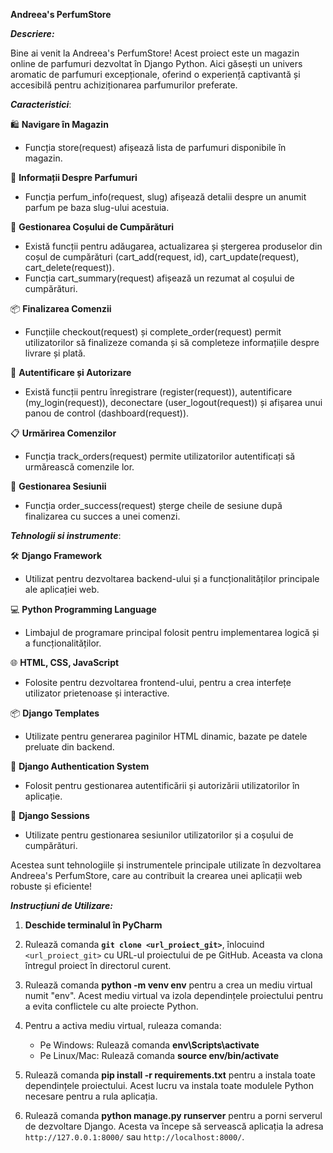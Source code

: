 **Andreea's PerfumStore**


***Descriere:***

Bine ai venit la Andreea's PerfumStore! Acest proiect este un magazin online de parfumuri dezvoltat în Django Python. Aici găsești un univers aromatic de parfumuri excepționale, oferind o experiență captivantă și accesibilă pentru achiziționarea parfumurilor preferate.

***Caracteristici***:

🛍️ **Navigare în Magazin**
   - Funcția store(request) afișează lista de parfumuri disponibile în magazin.

💼 **Informații Despre Parfumuri**
   - Funcția perfum_info(request, slug) afișează detalii despre un anumit parfum pe baza slug-ului acestuia.

🛒 **Gestionarea Coșului de Cumpărături**
   - Există funcții pentru adăugarea, actualizarea și ștergerea produselor din coșul de cumpărături (cart_add(request, id), cart_update(request), cart_delete(request)).
   - Funcția cart_summary(request) afișează un rezumat al coșului de cumpărături.

📦 **Finalizarea Comenzii**
   - Funcțiile checkout(request) și complete_order(request) permit utilizatorilor să finalizeze comanda și să completeze informațiile despre livrare și plată.

🔐 **Autentificare și Autorizare**
   - Există funcții pentru înregistrare (register(request)), autentificare (my_login(request)), deconectare (user_logout(request)) și afișarea unui panou de control (dashboard(request)).

📋 **Urmărirea Comenzilor**
   - Funcția track_orders(request) permite utilizatorilor autentificați să urmărească comenzile lor.

🔑 **Gestionarea Sesiunii**
   - Funcția order_success(request) șterge cheile de sesiune după finalizarea cu succes a unei comenzi.

***Tehnologii si instrumente***:

🛠️ **Django Framework**
   - Utilizat pentru dezvoltarea backend-ului și a funcționalităților principale ale aplicației web.

💻 **Python Programming Language**
   - Limbajul de programare principal folosit pentru implementarea logică și a funcționalităților.

🌐 **HTML, CSS, JavaScript**
   - Folosite pentru dezvoltarea frontend-ului, pentru a crea interfețe utilizator prietenoase și interactive.

📦 **Django Templates**
   - Utilizate pentru generarea paginilor HTML dinamic, bazate pe datele preluate din backend.

🔐 **Django Authentication System**
   - Folosit pentru gestionarea autentificării și autorizării utilizatorilor în aplicație.

🛒 **Django Sessions**
   - Utilizate pentru gestionarea sesiunilor utilizatorilor și a coșului de cumpărături.

Acestea sunt tehnologiile și instrumentele principale utilizate în dezvoltarea Andreea's PerfumStore, care au contribuit la crearea unei aplicații web robuste și eficiente!

***Instrucțiuni de Utilizare:***

1. **Deschide terminalul în PyCharm**

2. Rulează comanda **`git clone <url_proiect_git>`**, înlocuind `<url_proiect_git>` cu URL-ul proiectului de pe GitHub. Aceasta va clona întregul proiect în directorul curent.

3. Rulează comanda **python -m venv env** pentru a crea un mediu virtual numit "env". Acest mediu virtual va izola dependințele proiectului pentru a evita conflictele cu alte proiecte Python.

4. Pentru a activa mediu virtual, ruleaza comanda: 
   - Pe Windows: Rulează comanda **env\Scripts\activate**
   - Pe Linux/Mac: Rulează comanda **source env/bin/activate** 

5. Rulează comanda **pip install -r requirements.txt** pentru a instala toate dependințele proiectului. Acest lucru va instala toate modulele Python necesare pentru a rula aplicația.

6. Rulează comanda **python manage.py runserver** pentru a porni serverul de dezvoltare Django. Acesta va începe să servească aplicația la adresa `http://127.0.0.1:8000/` sau `http://localhost:8000/`.





